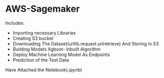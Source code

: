# AWS-Sagemaker
Includes:
- Importing necessary Libraries
- Creating S3 bucket
- Downloading The Dataset(urllib.request.urlretrieve)  And Storing in S3
- Building Models Xgboot- Inbuilt Algorithm
- Deploy Machine Learning Model As Endpoints
- Prediction of the Test Data

Have Attached the Notebook(.ipynb)

